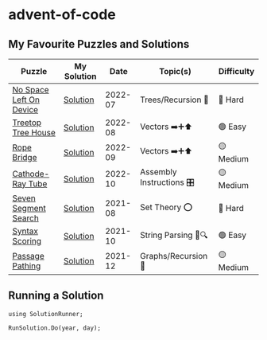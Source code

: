 # advent-of-code

## My Favourite Puzzles and Solutions

Puzzle | My Solution | Date | Topic(s) | Difficulty
--- | --- | --- | --- |---
[No Space Left On Device](https://adventofcode.com/2022/day/7) | [Solution](https://github.com/tmbarker/advent-of-code/blob/main/Problems/Y2022/D07/Solution.cs) | 2022-07 | Trees/Recursion :deciduous_tree: | :red_circle: Hard
[Treetop Tree House](https://adventofcode.com/2022/day/8) | [Solution](https://github.com/tmbarker/advent-of-code/blob/main/Problems/Y2022/D08/Solution.cs) | 2022-08 | Vectors :arrow_right::heavy_plus_sign::arrow_up: | :green_circle: Easy
[Rope Bridge](https://adventofcode.com/2022/day/9) | [Solution](https://github.com/tmbarker/advent-of-code/blob/main/Problems/Y2022/D09/Solution.cs) | 2022-09 | Vectors :arrow_right::heavy_plus_sign::arrow_up: | :yellow_circle: Medium
[Cathode-Ray Tube](https://adventofcode.com/2022/day/10) | [Solution](https://github.com/tmbarker/advent-of-code/blob/main/Problems/Y2022/D10/Solution.cs) | 2022-10 | Assembly Instructions :control_knobs: | :yellow_circle: Medium
[Seven Segment Search](https://adventofcode.com/2021/day/8) | [Solution](https://github.com/tmbarker/advent-of-code/blob/main/Problems/Y2021/D08/Solution.cs) | 2021-08 | Set Theory :o: | :red_circle: Hard
[Syntax Scoring](https://adventofcode.com/2021/day/10) | [Solution](https://github.com/tmbarker/advent-of-code/blob/main/Problems/Y2021/D10/Solution.cs) | 2021-10 | String Parsing :page_facing_up::mag:	| :green_circle: Easy
[Passage Pathing](https://adventofcode.com/2021/day/12) | [Solution](https://github.com/tmbarker/advent-of-code/blob/main/Problems/Y2021/D12/Solution.cs) | 2021-12 | Graphs/Recursion :arrows_counterclockwise:	| :yellow_circle: Medium


## Running a Solution
```
using SolutionRunner;

RunSolution.Do(year, day);
```
